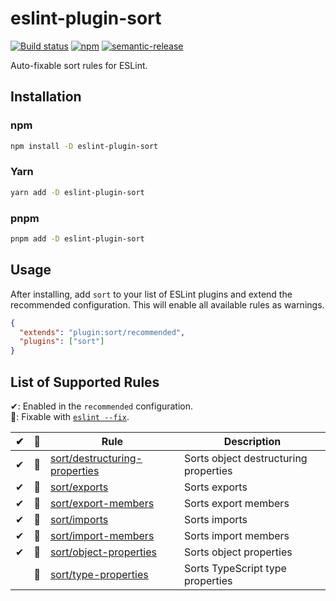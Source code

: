 # eslint-plugin-sort

[![Build status](https://github.com/mskelton/eslint-plugin-sort/workflows/Build/badge.svg)](https://github.com/mskelton/eslint-plugin-sort/actions)
[![npm](https://img.shields.io/npm/v/eslint-plugin-sort)](https://www.npmjs.com/package/eslint-plugin-sort)
[![semantic-release](https://img.shields.io/badge/%20%20%F0%9F%93%A6%F0%9F%9A%80-semantic--release-e10079.svg)](https://github.com/semantic-release/semantic-release)

Auto-fixable sort rules for ESLint.

## Installation

### npm

```sh
npm install -D eslint-plugin-sort
```

### Yarn

```sh
yarn add -D eslint-plugin-sort
```

### pnpm

```sh
pnpm add -D eslint-plugin-sort
```

## Usage

After installing, add `sort` to your list of ESLint plugins and extend the
recommended configuration. This will enable all available rules as warnings.

```json
{
  "extends": "plugin:sort/recommended",
  "plugins": ["sort"]
}
```

## List of Supported Rules

✔: Enabled in the `recommended` configuration.\
🔧: Fixable with [`eslint --fix`](https://eslint.org/docs/user-guide/command-line-interface#fixing-problems).

|  ✔  | 🔧  | Rule                                                                    | Description                           |
| :-: | :-: | ----------------------------------------------------------------------- | ------------------------------------- |
|  ✔  | 🔧  | [sort/destructuring-properties](docs/rules/destructuring-properties.md) | Sorts object destructuring properties |
|  ✔  | 🔧  | [sort/exports](docs/rules/exports.md)                                   | Sorts exports                         |
|  ✔  | 🔧  | [sort/export-members](docs/rules/export-members.md)                     | Sorts export members                  |
|  ✔  | 🔧  | [sort/imports](docs/rules/imports.md)                                   | Sorts imports                         |
|  ✔  | 🔧  | [sort/import-members](docs/rules/import-members.md)                     | Sorts import members                  |
|  ✔  | 🔧  | [sort/object-properties](docs/rules/object-properties.md)               | Sorts object properties               |
|     | 🔧  | [sort/type-properties](docs/rules/type-properties.md)                   | Sorts TypeScript type properties      |
